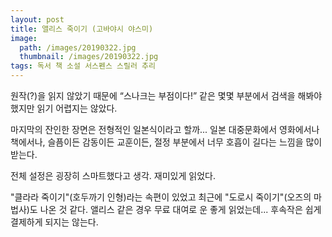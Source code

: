```yaml
---
layout: post
title: 앨리스 죽이기 (고바야시 야스미)
image:
  path: /images/20190322.jpg
  thumbnail: /images/20190322.jpg
tags: 독서 책 소설 서스펜스 스릴러 추리
---
```


원작(?)을 읽지 않았기 때문에 “스나크는 부점이다!” 같은 몇몇 부분에서 검색을 해봐야 했지만 읽기 어렵지는 않았다.

마지막의 잔인한 장면은 전형적인 일본식이라고 할까... 일본 대중문화에서 영화에서나 책에서나, 슬픔이든 감동이든 교훈이든, 절정 부분에서 너무 호흡이 길다는 느낌을 많이 받는다.

전체 설정은 굉장히 스마트했다고 생각. 재미있게 읽었다.

"클라라 죽이기"(호두까기 인형)라는 속편이 있었고 최근에 "도로시 죽이기"(오즈의 마법사)도 나온 것 같다. 앨리스 같은 경우 무료 대여로 운 좋게 읽었는데... 후속작은 쉽게 결제하게 되지는 않는다.
